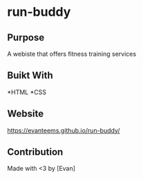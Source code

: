 # run-buddy

## Purpose
A webiste that offers fitness training services

## Buikt With
*HTML
*CSS

## Website
https://evanteems.github.io/run-buddy/

## Contribution
Made with <3 by [Evan]

